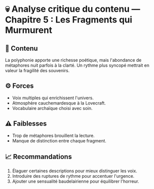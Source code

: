 # 💀 Analyse critique du contenu — Chapitre 5 : Les Fragments qui Murmurent

## 🧠 Contenu
La polyphonie apporte une richesse poétique, mais l'abondance de métaphores nuit parfois à la clarté. Un rythme plus syncopé mettrait en valeur la fragilité des souvenirs.

## ⚙️ Forces
- Voix multiples qui enrichissent l'univers.
- Atmosphère cauchemardesque à la Lovecraft.
- Vocabulaire archaïque choisi avec soin.

## ⚠️ Faiblesses
- Trop de métaphores brouillent la lecture.
- Manque de distinction entre chaque fragment.

## 📈 Recommandations
1. Élaguer certaines descriptions pour mieux distinguer les voix.
2. Introduire des ruptures de rythme pour accentuer l'urgence.
3. Ajouter une sensualité baudelairienne pour équilibrer l'horreur.
